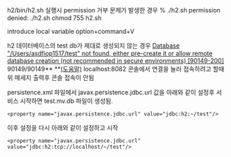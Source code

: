h2/bin/h2.sh 실행시 permission 거부 문제가 발생한 경우
% ./h2.sh
permission denied: ./h2.sh
chmod 755 h2.sh

introduce local variable
option+command+V

h2 데이터베이스의 test db가 제대로 생성되지 않는 경우
[Database &#34;/Users/asdfiop1517/test&#34; not found, either pre-create it or allow remote database creation (not recommended in secure environments) [90149-200]](http://192.168.1.18:8082/login.do?jsessionid=73ad5a05de4139fdd14b38c69c51afb8#) 90149/90149** **[(도움말)](https://h2database.com/javadoc/org/h2/api/ErrorCode.html#c90149)
localhost:8082 콘솔에서 연결을 눌러 접속하려고 할때 위 메세지 출력후 콘솔 접속이 안됨

persistence.xml 파일에서 javax.persistence.jdbc.url 값을 아래와 같이 설정후 서비스 시작하면 test.mv.db 파일이 생성됨.

```
<property name="javax.persistence.jdbc.url" value="jdbc:h2:~/test"/>
```

이후 설정을 다시 아래와 같이 설정하고 시작

```
<property name="javax.persistence.jdbc.url" value="jdbc:h2:tcp://localhost/~/test"/>
```
